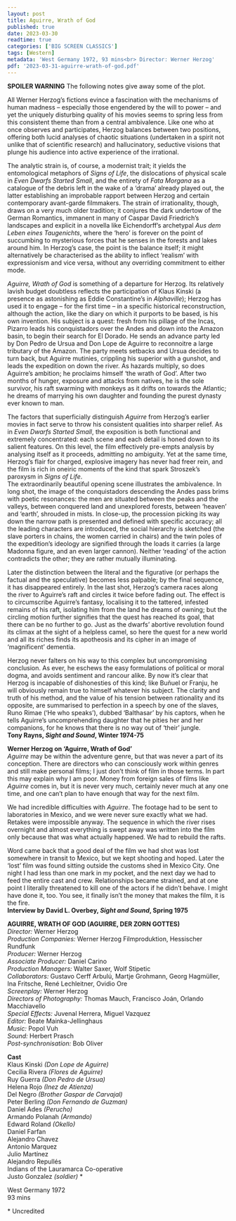 ```yaml
---
layout: post
title: Aguirre, Wrath of God
published: true
date: 2023-03-30
readtime: true
categories: ['BIG SCREEN CLASSICS']
tags: [Western]
metadata: 'West Germany 1972, 93 mins<br> Director: Werner Herzog'
pdf: '2023-03-31-aguirre-wrath-of-god.pdf'
---
```


**SPOILER WARNING** The following notes give away some of the plot.

All Werner Herzog’s fictions evince a fascination with the mechanisms of human madness – especially those engendered by the will to power – and yet the uniquely disturbing quality of his movies seems to spring less from this consistent theme than from a central ambivalence. Like one who at once observes and participates, Herzog balances between two positions, offering both lucid analyses of chaotic situations (undertaken in a spirit not unlike that of scientific research) and hallucinatory, seductive visions that plunge his audience into active experience of the irrational.

The analytic strain is, of course, a modernist trait; it yields the entomological metaphors of _Signs of Life_, the dislocations of physical scale in _Even Dwarfs Started Small_, and the entirety of _Fata Morgana_ as a catalogue of the debris left in the wake of a ‘drama’ already played out, the latter establishing an improbable rapport between Herzog and certain contemporary avant-garde filmmakers. The strain of irrationality, though, draws on a very much older tradition; it conjures the dark undertow of the German Romantics, immanent in many of Caspar David Friedrich’s landscapes and explicit in a novella like Eichendorff’s archetypal _Aus dem Leben eines Taugenichts_, where the ‘hero’ is forever on the point of succumbing to mysterious forces that he senses in the forests and lakes around him. In Herzog’s case, the point is the balance itself; it might alternatively be characterised as the ability to inflect ‘realism’ with expressionism and vice versa, without any overriding commitment to either mode.

_Aguirre, Wrath of God_ is something of a departure for Herzog. Its relatively lavish budget doubtless reflects the participation of Klaus Kinski (a presence as astonishing as Eddie Constantine’s in _Alphaville_); Herzog has used it to engage – for the first time – in a specific historical reconstruction, although the action, like the diary on which it purports to be based, is his own invention. His subject is a quest: fresh from his pillage of the Incas, Pizarro leads his conquistadors over the Andes and down into the Amazon basin, to begin their search for El Dorado. He sends an advance party led by Don Pedro de Ursua and Don Lope de Aguirre to reconnoitre a large tributary of the Amazon. The party meets setbacks and Ursua decides to turn back, but Aguirre mutinies, crippling his superior with a gunshot, and leads the expedition on down the river. As hazards multiply, so does Aguirre’s ambition; he proclaims himself ‘the wrath of God’. After two months of hunger, exposure and attacks from natives, he is the sole survivor, his raft swarming with monkeys as it drifts on towards the Atlantic; he dreams of marrying his own daughter and founding the purest dynasty ever known to man.

The factors that superficially distinguish _Aguirre_ from Herzog’s earlier movies in fact serve to throw his consistent qualities into sharper relief. As in _Even Dwarfs Started Small_, the exposition is both functional and extremely concentrated: each scene and each detail is honed down to its salient features. On this level, the film effectively pre-empts analysis by analysing itself as it proceeds, admitting no ambiguity. Yet at the same time, Herzog’s flair for charged, explosive imagery has never had freer rein, and the film is rich in oneiric moments of the kind that spark Stroszek’s paroxysm in _Signs of Life_.  
The extraordinarily beautiful opening scene illustrates the ambivalence. In long shot, the image of the conquistadors descending the Andes pass brims with poetic resonances: the men are situated between the peaks and the valleys, between conquered land and unexplored forests, between ‘heaven’ and ‘earth’, shrouded in mists. In close-up, the procession picking its way down the narrow path is presented and defined with specific accuracy; all the leading characters are introduced, the social hierarchy is sketched (the slave porters in chains, the women carried in chairs) and the twin poles of the expedition’s ideology are signified through the loads it carries (a large Madonna figure, and an even larger cannon). Neither ‘reading’ of the action contradicts the other; they are rather mutually illuminating.

Later the distinction between the literal and the figurative (or perhaps the factual and the speculative) becomes less palpable; by the final sequence, it has disappeared entirely. In the last shot, Herzog’s camera races along the river to Aguirre’s raft and circles it twice before fading out. The effect is to circumscribe Aguirre’s fantasy, localising it to the tattered, infested remains of his raft, isolating him from the land he dreams of owning; but the circling motion further signifies that the quest has reached its goal, that there can be no further to go. Just as the dwarfs’ abortive revolution found its climax at the sight of a helpless camel, so here the quest for a new world and all its riches finds its apotheosis and its cipher in an image of ‘magnificent’ dementia.

Herzog never falters on his way to this complex but uncompromising conclusion. As ever, he eschews the easy formulations of political or moral dogma, and avoids sentiment and rancour alike. By now it’s clear that Herzog is incapable of dishonesties of this kind; like Buñuel or Franju, he will obviously remain true to himself whatever his subject. The clarity and truth of his method, and the value of his tension between rationality and its opposite, are summarised to perfection in a speech by one of the slaves, Runo Rimae (‘He who speaks’), dubbed ‘Balthasar’ by his captors, when he tells Aguirre’s uncomprehending daughter that he pities her and her companions, for he knows that there is no way out of ‘their’ jungle.  
**Tony Rayns, _Sight and Sound_, Winter 1974-75**  

**Werner Herzog on ‘Aguirre, Wrath of God’**  
_Aguirre_ may be within the adventure genre, but that was never a part of its conception. There are directors who can consciously work within genres and still make personal films; I just don’t think of film in those terms. In part this may explain why I am poor. Money from foreign sales of films like _Aguirre_ comes in, but it is never very much, certainly never much at any one time, and one can’t plan to have enough that way for the next film.

We had incredible difficulties with _Aguirre_. The footage had to be sent to laboratories in Mexico, and we were never sure exactly what we had. Retakes were impossible anyway. The sequence in which the river rises overnight and almost everything is swept away was written into the film only because that was what actually happened. We had to rebuild the rafts.

Word came back that a good deal of the film we had shot was lost somewhere in transit to Mexico, but we kept shooting and hoped. Later the ‘lost’ film was found sitting outside the customs shed in Mexico City. One night I had less than one mark in my pocket, and the next day we had to feed the entire cast and crew. Relationships became strained, and at one point I literally threatened to kill one of the actors if he didn’t behave. I might have done it, too. You see, it finally isn’t the money that makes the film, it is the fire.  
**Interview by David L. Overbey, _Sight and Sound_, Spring 1975**  

**AGUIRRE, WRATH OF GOD (AGUIRRE, DER ZORN GOTTES)**  
_Director:_ Werner Herzog  
_Production Companies:_ Werner Herzog Filmproduktion,
Hessischer Rundfunk  
_Producer:_ Werner Herzog  
_Associate Producer:_ Daniel Carino  
_Production Managers:_ Walter Saxer, Wolf Stipetic  
_Collaborators:_ Gustavo Cerff Arbulú, Martje Grohmann, Georg Hagmüller, Ina Fritsche, René Lechleitner, Ovidio Ore  
_Screenplay:_ Werner Herzog  
_Directors of Photography:_ Thomas Mauch, Francisco Joán,
Orlando Macchiavello  
_Special Effects:_ Juvenal Herrera, Miguel Vazquez  
_Editor:_ Beate Mainka-Jellinghaus  
_Music:_ Popol Vuh  
_Sound:_ Herbert Prasch  
_Post-synchronisation:_ Bob Oliver  

**Cast**  
Klaus Kinski _(Don Lope de Aguirre)_  
Cecilia Rivera _(Flores de Aguirre)_  
Ruy Guerra _(Don Pedro de Ursua)_  
Helena Rojo _(Inez de Atienza)_  
Del Negro _(Brother Gaspar de Carvajal)_  
Peter Berling _(Don Fernando de Guzman)_  
Daniel Ades _(Perucho)_  
Armando Polanah _(Armando)_  
Edward Roland _(Okello)_  
Daniel Farfan  
Alejandro Chavez  
Antonio Marquez  
Julio Martínez  
Alejandro Repullés  
Indians of the Lauramarca Co-operative  
Justo Gonzalez _(soldier)_ *  

West Germany 1972  
93 mins  

\* Uncredited  
<!--stackedit_data:
eyJoaXN0b3J5IjpbMzEyOTUzNzQ1XX0=
-->